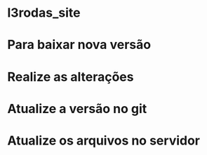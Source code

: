 # l3rodas_site

# Para baixar nova versão 

# Realize as alterações

# Atualize a versão no git

# Atualize os arquivos no servidor

